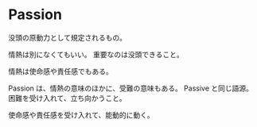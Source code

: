 # Passion

没頭の原動力として規定されるもの。

情熱は別になくてもいい。
重要なのは没頭できること。

情熱は使命感や責任感でもある。

Passion は、情熱の意味のほかに、受難の意味もある。
Passive と同じ語源。
困難を受け入れて、立ち向かうこと。

使命感や責任感を受け入れて、能動的に動く。
